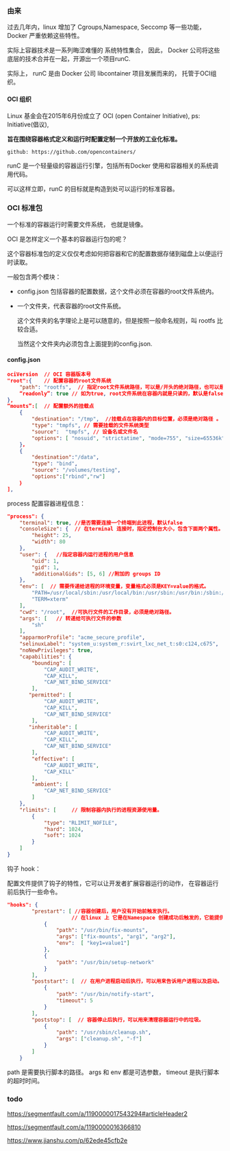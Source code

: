 ### 由来

过去几年内，linux 增加了 Cgroups,Namespace, Seccomp 等一些功能， Docker 严重依赖这些特性。

实际上容器技术是一系列晦涩难懂的 系统特性集合， 因此， Docker 公司将这些底层的技术合并在一起，开源出一个项目runC.

实际上， runC 是由 Docker 公司 libcontainer 项目发展而来的， 托管于OCI组织。



#### OCI 组织

Linux 基金会在2015年6月份成立了 OCI (open Container Initiative), ps: Initiative(倡议),  

**旨在围绕容器格式定义和运行时配置定制一个开放的工业化标准。**

`github: https://github.com/opencontainers/`



runC 是一个轻量级的容器运行引擎，包括所有Docker 使用和容器相关的系统调用代码。

可以这样立即，runC 的目标就是构造到处可以运行的标准容器。



### OCI 标准包

一个标准的容器运行时需要文件系统， 也就是镜像。

OCI 是怎样定义一个基本的容器运行包的呢？

这个容器标准包的定义仅仅考虑如何把容器和它的配置数据存储到磁盘上以便运行时读取。

一般包含两个模块：

* config.json 包括容器的配置数据，这个文件必须在容器的root文件系统内。

* 一个文件夹，代表容器的root文件系统。

  这个文件夹的名字理论上是可以随意的，但是按照一般命名规则，叫 rootfs 比较合适。

  当然这个文件夹内必须包含上面提到的config.json.



#### config.json

```json
ociVersion  // OCI 容器版本号
"root":{    // 配置容器的root文件系统
    "path": "rootfs",  // 指定root文件系统路径，可以是/开头的绝对路径，也可以是相对路径
    “readonly”: true // 如为true, root文件系统在容器内就是只读的，默认是false.
},
“mounts”:[  // 配置额外的挂载点
    {
        "destination": "/tmp",  //挂载点在容器内的目标位置，必须是绝对路径 。
        "type": "tmpfs", // 需要挂载的文件系统类型
        "source":  "tmpfs", // 设备名或文件名
        "options": [ "nosuid", "strictatime", "mode=755", "size=65536k"] //额外信息
    }，
    {
    	"destination":"/data",
    	"type": "bind",
    	"source": "/volumes/testing",
    	"options":["rbind","rw"]
    ｝
],
```

process 配置容器进程信息：

```json
"process": {
    "terminal": true, //是否需要连接一个终端到此进程，默认false
    "consoleSize": {  // 在terminal 连接时，指定控制台大小，包含下面两个属性。
        "height": 25,
        "width": 80
    },
    "user": {   //指定容器内运行进程的用户信息
        "uid": 1,
        "gid": 1,
        "additionalGids": [5, 6] //附加的 groups ID
    },
    "env": [  // 需要传递给进程的环境变量，变量格式必须是KEY=value的格式。
        "PATH=/usr/local/sbin:/usr/local/bin:/usr/sbin:/usr/bin:/sbin:/bin",
        "TERM=xterm"
    ],
    "cwd": "/root",  //可执行文件的工作目录，必须是绝对路径。
    "args": [   // 转递给可执行文件的参数
        "sh"
    ],
    "apparmorProfile": "acme_secure_profile",
    "selinuxLabel": "system_u:system_r:svirt_lxc_net_t:s0:c124,c675",
    "noNewPrivileges": true,
    "capabilities": {
        "bounding": [
            "CAP_AUDIT_WRITE",
            "CAP_KILL",
            "CAP_NET_BIND_SERVICE"
        ],
       "permitted": [
            "CAP_AUDIT_WRITE",
            "CAP_KILL",
            "CAP_NET_BIND_SERVICE"
        ],
       "inheritable": [
            "CAP_AUDIT_WRITE",
            "CAP_KILL",
            "CAP_NET_BIND_SERVICE"
        ],
        "effective": [
            "CAP_AUDIT_WRITE",
            "CAP_KILL"
        ],
        "ambient": [
            "CAP_NET_BIND_SERVICE"
        ]
    },
    "rlimits": [     // 限制容器内执行的进程资源使用量。
        {
            "type": "RLIMIT_NOFILE",
            "hard": 1024,
            "soft": 1024
        }
    ]
}
```

 钩子 hook：

配置文件提供了钩子的特性，它可以让开发者扩展容器运行的动作， 在容器运行前后执行一些命令。

```json
"hooks": {
        "prestart": [ //容器创建后，用户没有开始前触发执行。
            		 // 在linux 上 它是在Namespace 创建成功后触发的，它能提供一个配置容器初始化环境的机会。
            {
                "path": "/usr/bin/fix-mounts",
                "args": ["fix-mounts", "arg1", "arg2"],
                "env":  [ "key1=value1"]
            },
            {
                "path": "/usr/bin/setup-network"
            }
        ],
        "poststart": [  // 在用户进程启动后执行，可以用来告诉用户进程以及启动。
            {
                "path": "/usr/bin/notify-start",
                "timeout": 5
            }
        ],
        "poststop": [  // 容器停止后执行，可以用来清理容器运行中的垃圾。
            {
                "path": "/usr/sbin/cleanup.sh",
                "args": ["cleanup.sh", "-f"]
            }
        ]
    }
```

path 是需要执行脚本的路径。 args 和 env 都是可选参数， timeout 是执行脚本的超时时间。



### todo

https://segmentfault.com/a/1190000017543294#articleHeader2

https://segmentfault.com/a/1190000016366810

https://www.jianshu.com/p/62ede45cfb2e